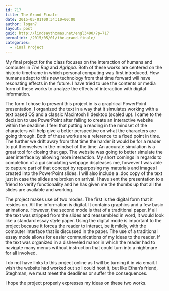 ```yaml
---
id: 717
title: The Grand Finale
date: 2015-05-01T00:34:10+00:00
author: logan7
layout: post
guid: http://lindsaythomas.net/engl3490/?p=717
permalink: /2015/05/01/the-grand-finale/
categories:
  - Final Project
---
```

My final project for the class focuses on the interaction of humans and computer in _The Bug_ and _Agrippa_. Both of these works are centered on the historic timeframe in which personal computing was first introduced. How humans adapt to this new technology from that time forward will have resonating effects in the future. I have tried to use the contents or media form of these works to analyze the effects of interaction with digital information.

The form I chose to present this project in is a graphical PowerPoint presentation. I organized the text in a way that it simulates working with a text based OS and a classic Macintosh II desktop (scaled up). I came to the decision to use PowerPoint after failing to create an interactive website within the deadline. I feel that putting a reading in the mindset of the characters will help give a better perspective on what the characters are going through. Both of these works are a reference to a fixed point in time. The further we drift away from that time the harder it would be for a reader to put themselves in the mindset of the time. An accurate simulation is a great tool for closing that gap. The website was going to better simulate the user interface by allowing more interaction. My short comings in regards to completion of a gui simulating webpage displeases me, however I was able to capture part of that concept by repurposing my materials and images I created into the PowerPoint slides. I will also include a .doc copy of the text just in case the slides are broken on arrival. I have sent the presentation to a friend to verify functionality and he has given me the thumbs up that all the slides are available and working.

The project makes use of two modes. The first is the digital form that it resides on. All the information is digital. It contains graphics and a few basic animations. However, the second mode is that of a traditional paper. If all the text was stripped from the slides and reassembled in word, it would look like a standard essay style paper. Using the digital mode is important to the project because it forces the reader to interact, be it mildly, with the computer interface that is discussed in the paper. The use of a traditional essay mode allows for easier communications of my ideas to the reader. If the text was organized in a disheveled manor in which the reader had to navigate many menus without instruction that could turn into a nightmare for all involved.

I do not have links to this project online as I will be turning it in via email. I wish the website had worked out so I could host it, but like Ethan’s friend, Steghman, we must meet the deadlines or suffer the consequences.

I hope the project properly expresses my ideas on these two works.